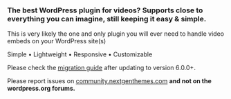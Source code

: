 ### The best WordPress plugin for videos? Supports close to everything you can imagine, still keeping it easy &amp; simple. ###

This is very likely the one and only plugin you will ever need to handle video embeds on your WordPress site(s)

Simple &bull; Lightweight &bull; Responsive &bull; Customizable

Please check the [migration guide](https://nextgenthemes.com/?p=1875) after updating to version 6.0.0+.

Please report issues on [community.nextgenthemes.com](https://community.nextgenthemes.com/) **and not on the wordpress.org forums.**
